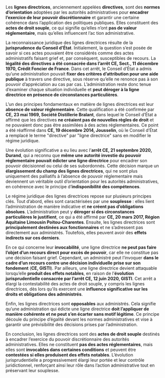 Les **lignes directrices**, anciennement appelées **directives**, sont des **normes d’orientation** adoptées par les autorités administratives pour **encadrer l’exercice de leur pouvoir discrétionnaire** et garantir une certaine cohérence dans l’application des politiques publiques. Elles constituent des **actes de droit souple**, ce qui signifie qu’elles n’ont **pas de valeur réglementaire**, mais qu’elles influencent l’ac tion administrative.

La reconnaissance juridique des lignes directrices résulte de la **jurisprudence du Conseil d’État**. Initialement, la question s’est posée de savoir si ces actes pouvaient être considérés comme des actes administratifs faisant grief et, par conséquent, susceptibles de recours. La **légalité des directives a été consacrée dans l’arrêt CE, Sect., 11 décembre 1970, Crédit Foncier de France**. Dans cet arrêt, le Conseil d’État a admis qu’une administration pouvait **fixer des critères d’attribution pour une aide publique** à travers une directive, sous réserve qu’elle ne renonce pas à son pouvoir d’appréciation au cas par cas. L’administration reste donc tenue d’examiner chaque situation individuelle et **peut déroger à la ligne directrice en présence de circonstances particulières**.

L’un des principes fondamentaux en matière de lignes directrices est leur **absence de valeur réglementaire**. Cette qualification a été confirmée par **CE, 23 mai 1969, Société Distillerie Bralant**, dans lequel le Conseil d’État a affirmé que les directives **ne créaient pas de nouvelles règles de droit** et ne pouvaient donc pas être assimilées à des actes réglementaires. Ce point a été réaffirmé dans **CE, 19 décembre 2014, Jousselin**, où le Conseil d’État a remplacé le terme "directive" par "ligne directrice" sans en modifier le régime juridique.

Une évolution significative a eu lieu avec l’**arrêt CE, 21 septembre 2020, Durand**, qui a reconnu que **même une autorité investie du pouvoir réglementaire pouvait édicter une ligne directrice** pour encadrer son pouvoir décisionnel ou celui de ses subordonnés. Cette décision marque un **élargissement du champ des lignes directrices**, qui ne sont plus uniquement des palliatifs à l’absence de pouvoir réglementaire mais deviennent un véritable outil d’orientation pour les autorités administratives, en cohérence avec le principe d’**indisponibilité des compétences**.

Le régime juridique des lignes directrices repose sur plusieurs principes clés. Tout d’abord, elles sont caractérisées par une **souplesse** : elles lient l’administration de manière indicative et **ne créent pas d’obligations absolues**. L’administration peut y **déroger si des circonstances particulières le justifient**, ce qui a été affirmé par **CE, 20 mars 2017, Région Aquitaine Limousin Poitou-Charentes**. Ensuite, les lignes directrices sont **principalement destinées aux fonctionnaires** et ne s’adressent pas directement aux administrés. Toutefois, elles peuvent avoir des **effets indirects sur ces derniers**.

En ce qui concerne leur **invocabilité**, une ligne directrice **ne peut pas faire l’objet d’un recours direct pour excès de pouvoir**, car elle ne constitue pas une décision faisant grief. Cependant, un administré peut l’invoquer **dans le cadre d’un recours contre une décision individuelle prise sur son fondement** (**CE, GISTI**). Par ailleurs, une ligne directrice devient attaquable lorsqu’elle **produit des effets notables**, en raison de l’**évolution jurisprudentielle consacrée par l’arrêt CE, 12 juin 2020, GISTI**. Cet arrêt a élargi la contestabilité des actes de droit souple, y compris les lignes directrices, dès lors qu’ils exercent une **influence significative sur les droits et obligations des administrés**.

Enfin, les lignes directrices sont **opposables** aux administrés. Cela signifie qu’une administration qui édicte une ligne directrice **doit l’appliquer de manière cohérente et ne peut s’en écarter sans motif légitime**. Ce principe découle du principe d’égalité devant les normes administratives et vise à garantir une prévisibilité des décisions prises par l’administration.

En conclusion, les lignes directrices sont des **actes de droit souple** destinés à encadrer l’exercice du pouvoir discrétionnaire des autorités administratives. Elles ne constituent **pas des actes réglementaires**, mais elles sont **invocables dans certaines conditions** et peuvent être **contestées si elles produisent des effets notables**. L’évolution jurisprudentielle a progressivement élargi leur portée et leur contrôle juridictionnel, renforçant ainsi leur rôle dans l’action administrative tout en préservant leur souplesse.
